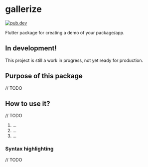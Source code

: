 # gallerize

[![pub.dev](https://img.shields.io/pub/v/gallerize?logo=dart)](https://pub.dev/packages/gallerize)

Flutter package for creating a demo of your package/app.

## In development!

This project is still a work in progress, not yet ready for production.

## Purpose of this package

// TODO

## How to use it?

// TODO
1. ...
2. ...
3. ...

### Syntax highlighting

// TODO